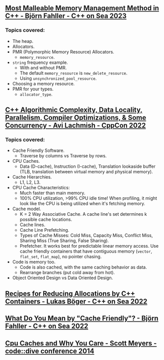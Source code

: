 ## [Most Malleable Memory Management Method in C++ - Björn Fahller - C++ on Sea 2023](https://www.youtube.com/watch?v=0iXRRCnurvo&list=LL6MKUgGZ9Q8c2Ff7GnoRoqA)
### Topics covered:
* The heap.
* Allocators.
* PMR (Polymorphic Memory Resource) Allocators.
  * `memory_resource`.
* `string` frequency example.
  * With and without PMR.
  * The default `memory_resource` is `new_delete_resource`.
  * Using `unsynchronized_pool_resource`.
* Choosing a memory resource.
* PMR for your types.
  * `allocator_type`.

## [C++ Algorithmic Complexity, Data Locality, Parallelism, Compiler Optimizations, & Some Concurrency - Avi Lachmish - CppCon 2022](https://www.youtube.com/watch?v=0iXRRCnurvo)
### Topics covered:
* Cache Friendly Software.
  * Traverse by columns vs Traverse by rows.
* CPU Caches.
  * Data (D-cache), Instruction (I-cache), Translation lookaside buffer (TLB, translation between virtual memory and physical memory).
* Cache Hierarchies.
  * L1, L2, L3.
* CPU Cache Characteristics:
  * Much faster than main memory.
  * 100% CPU utilization, >99% CPU idle time! When profiling, it might look like the CPU is being utilized when it's fetching memory.
* Cache model.
  * K = 2 Way Associative Cache. A cache line's set determines k possible cache locations.
  * Cache lines.
  * Cache Line Prefetching.
  * Types of Cache Misses: Cold Miss, Capacity Miss, Conflict Miss, Sharing Miss (True Sharing, False Sharing).
  * Prefetcher. It works best for predictable linear memory access. Use cache friendly containers that have contiguous memory (`vector`, `flat_set`, `flat_map`), no pointer chasing.
* Code is memory too.
  * Code is also cached, with the same caching behavior as data.
  * Rearrange branches (put cold away from hot).
* Object Oriented Design vs Data Oriented Design.

## [Recipes for Reducing Allocations by C++ Containers - Lukas Böger - C++ on Sea 2022](https://www.youtube.com/watch?v=ukUoLnCOyio)

## [What Do You Mean by "Cache Friendly"? - Björn Fahller - C++ on Sea 2022](https://www.youtube.com/watch?v=yyNWKHoDtMs)

## [Cpu Caches and Why You Care - Scott Meyers - code::dive conference 2014](https://www.youtube.com/watch?v=WDIkqP4JbkE)


